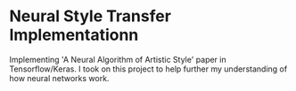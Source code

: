 # Neural Style Transfer Implementationn
Implementing 'A Neural Algorithm of Artistic Style' paper in Tensorflow/Keras. 
I took on this project to help further my understanding of how neural networks work.
